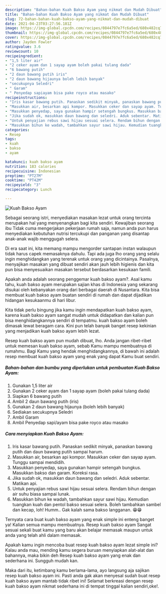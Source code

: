 ```yaml
---
description: "Bahan-bahan Kuah Bakso Ayam yang nikmat dan Mudah Dibuat"
title: "Bahan-bahan Kuah Bakso Ayam yang nikmat dan Mudah Dibuat"
slug: 72-bahan-bahan-kuah-bakso-ayam-yang-nikmat-dan-mudah-dibuat
date: 2021-04-23T03:27:56.181Z
image: https://img-global.cpcdn.com/recipes/0844797e7fc6a5ed/680x482cq70/kuah-bakso-ayam-foto-resep-utama.jpg
thumbnail: https://img-global.cpcdn.com/recipes/0844797e7fc6a5ed/680x482cq70/kuah-bakso-ayam-foto-resep-utama.jpg
cover: https://img-global.cpcdn.com/recipes/0844797e7fc6a5ed/680x482cq70/kuah-bakso-ayam-foto-resep-utama.jpg
author: Jayden Fowler
ratingvalue: 3.6
reviewcount: 10
recipeingredient:
- "1,5 liter air"
- "2 ceker ayam dan 1 sayap ayam boleh pakai tulang dada"
- "6 bawang putih"
- "2 daun bawang putih iris"
- "2 daun bawang hijaunya boleh lebih banyak"
- "secukupnya Seledri"
- " Garam"
- " Penyedap sapiayam bisa pake royco atau masako"
recipeinstructions:
- "Iris kasar bawang putih. Panaskan sedikit minyak, panaskan bawang putih dan daun bawang putih sampai harum."
- "Masukkan air, besarkan api kompor. Masukkan ceker dan sayap ayam. Tunggu sampai mendidih."
- "Masukkan penyedap, saya gunakan hampir setengah bungkus. Masukkan bakso dan garam. Koreksi rasa."
- "Jika sudah ok, masukkan daun bawang dan seledri. Aduk sebentar. Matikan api."
- "Untuk penyajian rebus sawi hijau sesuai selera. Rendam bihun dengan air suhu biasa sampai lunak."
- "Masukkan bihun ke wadah, tambahkan sayur sawi hijau. Kemudian tuangkan kuah dan pentol bakso sesuai selera. Boleh tambahkan sambel dan kecap, loh! Humm.. Gak kalah sama bakso langganan. 😁😁"
categories:
- Resep
tags:
- kuah
- bakso
- ayam

katakunci: kuah bakso ayam 
nutrition: 183 calories
recipecuisine: Indonesian
preptime: "PT27M"
cooktime: "PT42M"
recipeyield: "3"
recipecategory: Lunch

---
```



![Kuah Bakso Ayam](https://img-global.cpcdn.com/recipes/0844797e7fc6a5ed/680x482cq70/kuah-bakso-ayam-foto-resep-utama.jpg)

Sebagai seorang istri, menyediakan masakan lezat untuk orang tercinta merupakan hal yang menyenangkan bagi kita sendiri. Kewajiban seorang ibu Tidak cuma mengerjakan pekerjaan rumah saja, namun anda pun harus menyediakan kebutuhan nutrisi tercukupi dan panganan yang disantap anak-anak wajib menggugah selera.

Di era  saat ini, kita memang mampu mengorder santapan instan walaupun tidak harus capek memasaknya dahulu. Tapi ada juga lho orang yang selalu ingin menghidangkan yang terenak untuk orang yang dicintainya. Pasalnya, menyajikan masakan yang dibuat sendiri akan jauh lebih higienis dan kita pun bisa menyesuaikan masakan tersebut berdasarkan kesukaan famili. 



Apakah anda adalah seorang penggemar kuah bakso ayam?. Asal kamu tahu, kuah bakso ayam merupakan sajian khas di Indonesia yang sekarang disukai oleh kebanyakan orang dari berbagai daerah di Nusantara. Kita bisa membuat kuah bakso ayam buatan sendiri di rumah dan dapat dijadikan hidangan kesukaanmu di hari libur.

Kita tidak perlu bingung jika kamu ingin mendapatkan kuah bakso ayam, karena kuah bakso ayam sangat mudah untuk didapatkan dan kalian pun bisa menghidangkannya sendiri di tempatmu. kuah bakso ayam boleh dimasak lewat beragam cara. Kini pun telah banyak banget resep kekinian yang menjadikan kuah bakso ayam lebih lezat.

Resep kuah bakso ayam pun mudah dibuat, lho. Anda jangan ribet-ribet untuk memesan kuah bakso ayam, sebab Kamu mampu membuatnya di rumahmu. Bagi Kamu yang hendak menghidangkannya, di bawah ini adalah resep membuat kuah bakso ayam yang enak yang dapat Kamu buat sendiri.

<!--inarticleads1-->

##### Bahan-bahan dan bumbu yang diperlukan untuk pembuatan Kuah Bakso Ayam:

1. Gunakan 1,5 liter air
1. Gunakan 2 ceker ayam dan 1 sayap ayam (boleh pakai tulang dada)
1. Siapkan 6 bawang putih
1. Ambil 2 daun bawang putih (iris)
1. Gunakan 2 daun bawang hijaunya (boleh lebih banyak)
1. Sediakan secukupnya Seledri
1. Ambil  Garam
1. Ambil  Penyedap sapi/ayam bisa pake royco atau masako




<!--inarticleads2-->

##### Cara menyiapkan Kuah Bakso Ayam:

1. Iris kasar bawang putih. Panaskan sedikit minyak, panaskan bawang putih dan daun bawang putih sampai harum.
1. Masukkan air, besarkan api kompor. Masukkan ceker dan sayap ayam. Tunggu sampai mendidih.
1. Masukkan penyedap, saya gunakan hampir setengah bungkus. Masukkan bakso dan garam. Koreksi rasa.
1. Jika sudah ok, masukkan daun bawang dan seledri. Aduk sebentar. Matikan api.
1. Untuk penyajian rebus sawi hijau sesuai selera. Rendam bihun dengan air suhu biasa sampai lunak.
1. Masukkan bihun ke wadah, tambahkan sayur sawi hijau. Kemudian tuangkan kuah dan pentol bakso sesuai selera. Boleh tambahkan sambel dan kecap, loh! Humm.. Gak kalah sama bakso langganan. 😁😁




Ternyata cara buat kuah bakso ayam yang enak simple ini enteng banget ya! Kalian semua mampu membuatnya. Resep kuah bakso ayam Sangat sesuai sekali buat kamu yang baru akan belajar memasak maupun untuk anda yang telah ahli dalam memasak.

Apakah kamu ingin mencoba buat resep kuah bakso ayam lezat simple ini? Kalau anda mau, mending kamu segera buruan menyiapkan alat-alat dan bahannya, maka bikin deh Resep kuah bakso ayam yang enak dan sederhana ini. Sungguh mudah kan. 

Maka dari itu, ketimbang kamu berlama-lama, ayo langsung aja sajikan resep kuah bakso ayam ini. Pasti anda gak akan menyesal sudah buat resep kuah bakso ayam mantab tidak ribet ini! Selamat berkreasi dengan resep kuah bakso ayam nikmat sederhana ini di tempat tinggal kalian sendiri,oke!.

